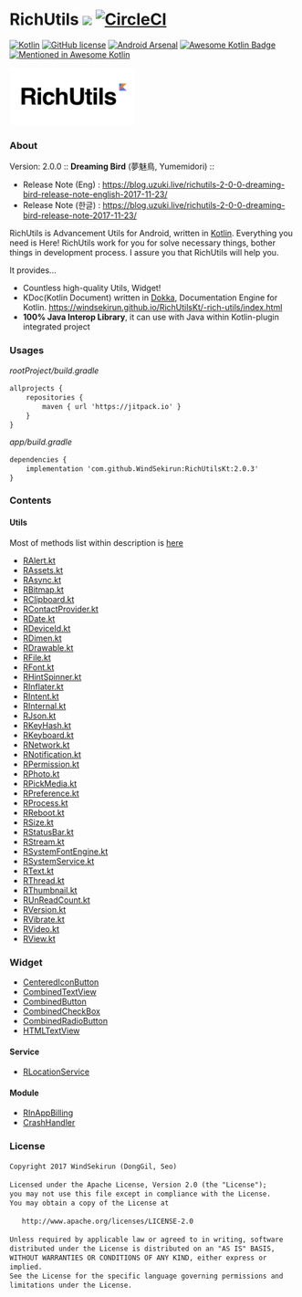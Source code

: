# RichUtils [![](https://jitpack.io/v/WindSekirun/RichUtilsKt.svg)](https://jitpack.io/#WindSekirun/RichUtilsKt) [![CircleCI](https://circleci.com/gh/WindSekirun/RichUtilsKt.svg?style=svg)](https://circleci.com/gh/WindSekirun/RichUtilsKt)

[![Kotlin](https://img.shields.io/badge/kotlin-1.1.5-blue.svg)](http://kotlinlang.org)	[![GitHub license](https://img.shields.io/badge/license-Apache%20License%202.0-blue.svg?style=flat)](http://www.apache.org/licenses/LICENSE-2.0) [![Android Arsenal](https://img.shields.io/badge/Android%20Arsenal-RichUtils-brightgreen.svg?style=flat)](https://android-arsenal.com/details/1/5854) [![Awesome Kotlin Badge](https://kotlin.link/awesome-kotlin.svg)](https://github.com/KotlinBy/awesome-kotlin) [![Mentioned in Awesome Kotlin](https://awesome.re/mentioned-badge.svg)](https://github.com/KotlinBy/awesome-kotlin)

<img src="richutils-logo.png" alt="RichUtils logo" height="101" width="220" />

### About
Version: 2.0.0 :: **Dreaming Bird** (夢魅鳥, Yumemidori) ::
* Release Note (Eng) : https://blog.uzuki.live/richutils-2-0-0-dreaming-bird-release-note-english-2017-11-23/
* Release Note (한글) : https://blog.uzuki.live/richutils-2-0-0-dreaming-bird-release-note-2017-11-23/

RichUtils is Advancement Utils for Android, written in [Kotlin](http://kotlinlang.org). Everything you need is Here! RichUtils work for you for solve necessary things, bother things in development process. I assure you that RichUtils will help you.

It provides...
* Countless high-quality Utils, Widget!
* KDoc(Kotlin Document) written in [Dokka](https://github.com/Kotlin/dokka), Documentation Engine for Kotlin. https://windsekirun.github.io/RichUtilsKt/-rich-utils/index.html
* **100% Java Interop Library**, it can use with Java within Kotlin-plugin integrated project

### Usages
*rootProject/build.gradle*
```	
allprojects {
    repositories {
	    maven { url 'https://jitpack.io' }
    }
}
```

*app/build.gradle*
```
dependencies {
    implementation 'com.github.WindSekirun:RichUtilsKt:2.0.3'
}
```

### Contents

#### Utils
Most of methods list within description is [here](https://blog.uzuki.live/richutils-index-eng-kor/)

* [RAlert.kt](https://github.com/WindSekirun/RichUtilsKt/blob/master/RichUtils/src/main/java/pyxis/uzuki/live/richutilskt/utils/RAlert.kt)
* [RAssets.kt](https://github.com/WindSekirun/RichUtilsKt/blob/master/RichUtils/src/main/java/pyxis/uzuki/live/richutilskt/utils/RAssets.kt)
* [RAsync.kt](https://github.com/WindSekirun/RichUtilsKt/blob/master/RichUtils/src/main/java/pyxis/uzuki/live/richutilskt/utils/RAsync.kt)
* [RBitmap.kt](https://github.com/WindSekirun/RichUtilsKt/blob/master/RichUtils/src/main/java/pyxis/uzuki/live/richutilskt/utils/RBitmap.kt)
* [RClipboard.kt](https://github.com/WindSekirun/RichUtilsKt/blob/master/RichUtils/src/main/java/pyxis/uzuki/live/richutilskt/utils/RClipboard.kt)
* [RContactProvider.kt](https://github.com/WindSekirun/RichUtilsKt/blob/master/RichUtils/src/main/java/pyxis/uzuki/live/richutilskt/utils/RContactProvider.kt)
* [RDate.kt](https://github.com/WindSekirun/RichUtilsKt/blob/master/RichUtils/src/main/java/pyxis/uzuki/live/richutilskt/utils/RDate.kt)
* [RDeviceId.kt](https://github.com/WindSekirun/RichUtilsKt/blob/master/RichUtils/src/main/java/pyxis/uzuki/live/richutilskt/utils/RDeviceId.kt)
* [RDimen.kt](https://github.com/WindSekirun/RichUtilsKt/blob/master/RichUtils/src/main/java/pyxis/uzuki/live/richutilskt/utils/RDimen.kt)
* [RDrawable.kt](https://github.com/WindSekirun/RichUtilsKt/blob/master/RichUtils/src/main/java/pyxis/uzuki/live/richutilskt/utils/RDrawable.kt)
* [RFile.kt](https://github.com/WindSekirun/RichUtilsKt/blob/master/RichUtils/src/main/java/pyxis/uzuki/live/richutilskt/utils/RFile.kt)
* [RFont.kt](https://github.com/WindSekirun/RichUtilsKt/blob/master/RichUtils/src/main/java/pyxis/uzuki/live/richutilskt/utils/RFont.kt)
* [RHintSpinner.kt](https://github.com/WindSekirun/RichUtilsKt/blob/master/RichUtils/src/main/java/pyxis/uzuki/live/richutilskt/utils/RHintSpinner.kt)
* [RInflater.kt](https://github.com/WindSekirun/RichUtilsKt/blob/master/RichUtils/src/main/java/pyxis/uzuki/live/richutilskt/utils/RInflater.kt)
* [RIntent.kt](https://github.com/WindSekirun/RichUtilsKt/blob/master/RichUtils/src/main/java/pyxis/uzuki/live/richutilskt/utils/RIntent.kt)
* [RInternal.kt](https://github.com/WindSekirun/RichUtilsKt/blob/master/RichUtils/src/main/java/pyxis/uzuki/live/richutilskt/utils/RInternal.kt)
* [RJson.kt](https://github.com/WindSekirun/RichUtilsKt/blob/master/RichUtils/src/main/java/pyxis/uzuki/live/richutilskt/utils/RJson.kt)
* [RKeyHash.kt](https://github.com/WindSekirun/RichUtilsKt/blob/master/RichUtils/src/main/java/pyxis/uzuki/live/richutilskt/utils/RKeyHash.kt)
* [RKeyboard.kt](https://github.com/WindSekirun/RichUtilsKt/blob/master/RichUtils/src/main/java/pyxis/uzuki/live/richutilskt/utils/RKeyboard.kt)
* [RNetwork.kt](https://github.com/WindSekirun/RichUtilsKt/blob/master/RichUtils/src/main/java/pyxis/uzuki/live/richutilskt/utils/RNetwork.kt)
* [RNotification.kt](https://github.com/WindSekirun/RichUtilsKt/blob/master/RichUtils/src/main/java/pyxis/uzuki/live/richutilskt/utils/RNotification.kt)
* [RPermission.kt](https://github.com/WindSekirun/RichUtilsKt/blob/master/RichUtils/src/main/java/pyxis/uzuki/live/richutilskt/utils/RPermission.kt)
* [RPhoto.kt](https://github.com/WindSekirun/RichUtilsKt/blob/master/RichUtils/src/main/java/pyxis/uzuki/live/richutilskt/utils/RPhoto.kt)
* [RPickMedia.kt](https://github.com/WindSekirun/RichUtilsKt/blob/master/RichUtils/src/main/java/pyxis/uzuki/live/richutilskt/utils/RPickMedia.kt)
* [RPreference.kt](https://github.com/WindSekirun/RichUtilsKt/blob/master/RichUtils/src/main/java/pyxis/uzuki/live/richutilskt/utils/RPreference.kt)
* [RProcess.kt](https://github.com/WindSekirun/RichUtilsKt/blob/master/RichUtils/src/main/java/pyxis/uzuki/live/richutilskt/utils/RProcess.kt)
* [RReboot.kt](https://github.com/WindSekirun/RichUtilsKt/blob/master/RichUtils/src/main/java/pyxis/uzuki/live/richutilskt/utils/RReboot.kt)
* [RSize.kt](https://github.com/WindSekirun/RichUtilsKt/blob/master/RichUtils/src/main/java/pyxis/uzuki/live/richutilskt/utils/RSize.kt)
* [RStatusBar.kt](https://github.com/WindSekirun/RichUtilsKt/blob/master/RichUtils/src/main/java/pyxis/uzuki/live/richutilskt/utils/RStatusBar.kt)
* [RStream.kt](https://github.com/WindSekirun/RichUtilsKt/blob/master/RichUtils/src/main/java/pyxis/uzuki/live/richutilskt/utils/RStream.kt)
* [RSystemFontEngine.kt](https://github.com/WindSekirun/RichUtilsKt/blob/master/RichUtils/src/main/java/pyxis/uzuki/live/richutilskt/utils/RSystemFontEngine.kt)
* [RSystemService.kt](https://github.com/WindSekirun/RichUtilsKt/blob/master/RichUtils/src/main/java/pyxis/uzuki/live/richutilskt/utils/RSystemService.kt)
* [RText.kt](https://github.com/WindSekirun/RichUtilsKt/blob/master/RichUtils/src/main/java/pyxis/uzuki/live/richutilskt/utils/RText.kt)
* [RThread.kt](https://github.com/WindSekirun/RichUtilsKt/blob/master/RichUtils/src/main/java/pyxis/uzuki/live/richutilskt/utils/RThread.kt)
* [RThumbnail.kt](https://github.com/WindSekirun/RichUtilsKt/blob/master/RichUtils/src/main/java/pyxis/uzuki/live/richutilskt/utils/RThumbnail.kt)
* [RUnReadCount.kt](https://github.com/WindSekirun/RichUtilsKt/blob/master/RichUtils/src/main/java/pyxis/uzuki/live/richutilskt/utils/RUnReadCount.kt)
* [RVersion.kt](https://github.com/WindSekirun/RichUtilsKt/blob/master/RichUtils/src/main/java/pyxis/uzuki/live/richutilskt/utils/RVersion.kt)
* [RVibrate.kt](https://github.com/WindSekirun/RichUtilsKt/blob/master/RichUtils/src/main/java/pyxis/uzuki/live/richutilskt/utils/RVibrate.kt)
* [RVideo.kt](https://github.com/WindSekirun/RichUtilsKt/blob/master/RichUtils/src/main/java/pyxis/uzuki/live/richutilskt/utils/RVideo.kt)
* [RView.kt](https://github.com/WindSekirun/RichUtilsKt/blob/master/RichUtils/src/main/java/pyxis/uzuki/live/richutilskt/utils/RView.kt)

### Widget
* [CenteredIconButton](https://github.com/WindSekirun/RichUtilsKt/blob/master/RichUtils/src/main/java/pyxis/uzuki/live/richutilskt/widget/CenteredIconButton.kt)
* [CombinedTextView](https://github.com/WindSekirun/RichUtilsKt/blob/master/RichUtils/src/main/java/pyxis/uzuki/live/richutilskt/widget/CombinedTextView.kt)
* [CombinedButton](https://github.com/WindSekirun/RichUtilsKt/blob/master/RichUtils/src/main/java/pyxis/uzuki/live/richutilskt/widget/CombinedButton.kt)
* [CombinedCheckBox](https://github.com/WindSekirun/RichUtilsKt/blob/master/RichUtils/src/main/java/pyxis/uzuki/live/richutilskt/widget/CombinedCheckBox.kt)
* [CombinedRadioButton](https://github.com/WindSekirun/RichUtilsKt/blob/master/RichUtils/src/main/java/pyxis/uzuki/live/richutilskt/widget/CombinedRadioButton.kt)
* [HTMLTextView](https://github.com/WindSekirun/RichUtilsKt/blob/master/RichUtils/src/main/java/pyxis/uzuki/live/richutilskt/widget/HTMLTextView.kt)

#### Service
* [RLocationService](https://github.com/WindSekirun/RichUtilsKt/blob/master/RichUtils/src/main/java/pyxis/uzuki/live/richutilskt/service/RLocationService.kt)

#### Module
* [RInAppBilling](https://github.com/WindSekirun/RichUtilsKt/blob/master/RichUtils/src/main/java/pyxis/uzuki/live/richutilskt/module/iap/RInAppBilling.kt)
* [CrashHandler](https://github.com/WindSekirun/RichUtilsKt/blob/master/RichUtils/src/main/java/pyxis/uzuki/live/richutilskt/module/crash/CrashHandler.kt)

### License 
```
Copyright 2017 WindSekirun (DongGil, Seo)

Licensed under the Apache License, Version 2.0 (the "License");
you may not use this file except in compliance with the License.
You may obtain a copy of the License at

   http://www.apache.org/licenses/LICENSE-2.0

Unless required by applicable law or agreed to in writing, software
distributed under the License is distributed on an "AS IS" BASIS,
WITHOUT WARRANTIES OR CONDITIONS OF ANY KIND, either express or implied.
See the License for the specific language governing permissions and
limitations under the License.
```
